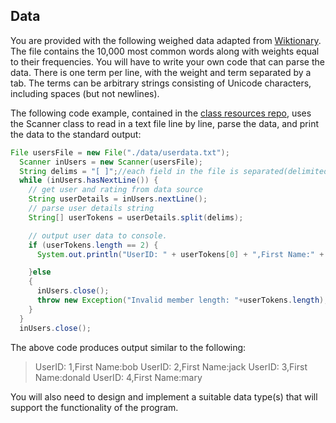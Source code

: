 ## Data

You are provided with the following weighed data adapted from  [Wiktionary](file//:wiktionary.txt). The file contains the 10,000 most common words along with weights equal to their frequencies. You will have to write your own code that can parse the data. There is one term per line, with the weight and term separated by a tab. The terms can be arbitrary strings consisting of Unicode characters, including spaces (but not newlines).

The following code example, contained in the [class resources repo](https://github.com/fxwalsh/algorithms-2016-examples.git), uses the Scanner class to read in a text file line by line, parse the data, and print the data to the standard output:

~~~ java
File usersFile = new File("./data/userdata.txt");
  Scanner inUsers = new Scanner(usersFile);
  String delims = "[ ]";//each field in the file is separated(delimited) by a space.
  while (inUsers.hasNextLine()) {
    // get user and rating from data source
    String userDetails = inUsers.nextLine();
    // parse user details string
    String[] userTokens = userDetails.split(delims);

    // output user data to console.
    if (userTokens.length == 2) {
      System.out.println("UserID: " + userTokens[0] + ",First Name:" + userTokens[1]);

    }else
    {
      inUsers.close();
      throw new Exception("Invalid member length: "+userTokens.length);
    }
  }
  inUsers.close();
~~~

The above code produces output similar to the following:

>UserID: 1,First Name:bob
>UserID: 2,First Name:jack
>UserID: 3,First Name:donald
>UserID: 4,First Name:mary


You will also need to design and implement a suitable data type(s) that will support the functionality of the program.
